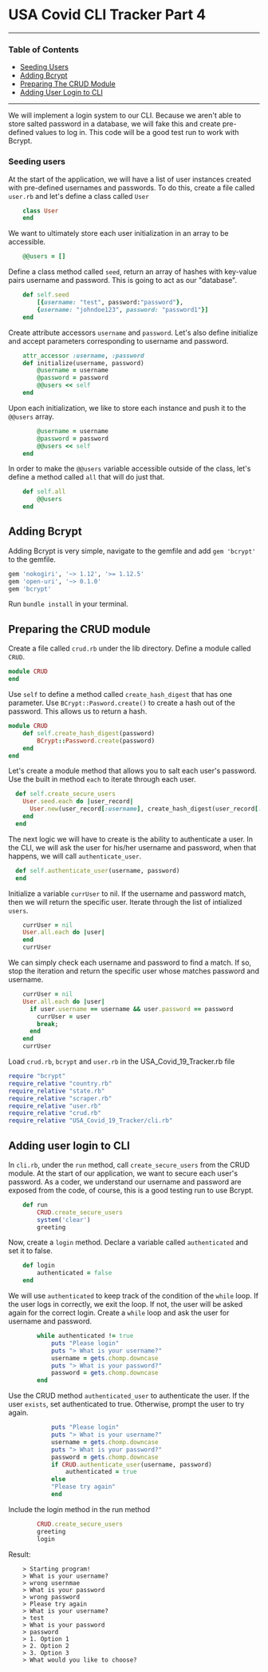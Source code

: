 # USA Covid CLI Tracker Part 4

---

### Table of Contents

- <a href="#seeding-users">Seeding Users</a>
- <a href="#Adding Bcrypt">Adding Bcrypt</a>
- <a href="#preparing-the-crud-module">Preparing The CRUD Module</a>
- <a href="#adding-user-login-to-cli">Adding User Login to CLI</a>

---

We will implement a login system to our CLI. Because we aren't able to store salted password in a database, we will fake this and create pre-defined values to log in. This code will be a good test run to work with Bcrypt.

<div id="seeding-users"></div>

### Seeding users

At the start of the application, we will have a list of user instances created with pre-defined usernames and passwords. To do this, create a file called `user.rb` and let's define a class called `User`

```ruby
    class User
    end
```

We want to ultimately store each user initialization in an array to be accessible.

```ruby
    @@users = []
```

Define a class method called `seed`, return an array of hashes with key-value pairs username and password. This is going to act as our "database".

```ruby
    def self.seed
        [{username: "test", password:"password"},
        {username: "johndoe123", password: "password1"}]
    end
```

Create attribute accessors `username` and `password`. Let's also define initialize and accept parameters corresponding to username and password.

```ruby
    attr_accessor :username, :password
    def initialize(username, password)
        @username = username
        @password = password
        @@users << self
    end
```

Upon each initialization, we like to store each instance and push it to the `@@users` array.

```ruby
        @username = username
        @password = password
        @@users << self
    end
```

In order to make the `@@users` variable accessible outside of the class, let's define a method called `all` that will do just that.

```ruby
    def self.all
        @@users
    end
```

<div id="adding-bcrypt"></div>

## Adding Bcrypt

Adding Bcrypt is very simple, navigate to the gemfile and add `gem 'bcrypt'` to the gemfile. 

```ruby
gem 'nokogiri', '~> 1.12', '>= 1.12.5'
gem 'open-uri', '~> 0.1.0'
gem 'bcrypt'
```

Run `bundle install` in your terminal.

<div id="preparing-the-crud-module"></div>

## Preparing the CRUD module

Create a file called `crud.rb` under the lib directory. Define a module called `CRUD`. 

```ruby
module CRUD
end
```

Use `self` to define a method called `create_hash_digest` that has one parameter. Use `BCrypt::Pasword.create()` to create a hash out of the password. This allows us to return a hash.

```ruby
module CRUD
    def self.create_hash_digest(password)
        BCrypt::Password.create(password)
    end
end
```

Let's create a module method that allows you to salt each user's password. Use the built in method `each` to iterate through each user.

```ruby
  def self.create_secure_users
    User.seed.each do |user_record|
      User.new(user_record[:username], create_hash_digest(user_record[:password]))
    end
  end
```

The next logic we will have to create is the ability to authenticate a user. In the CLI, we will ask the user for his/her username and password, when that happens, we will call `authenticate_user`. 

```ruby
  def self.authenticate_user(username, password)
  end
```

Initialize a variable `currUser` to nil. If the username and password match, then we will return the specific user. Iterate through the list of intialized `users`.
```ruby 
    currUser = nil
    User.all.each do |user|
    end
    currUser
```

We can simply check each username and password to find  a match. If so, stop the iteration and return the specific user whose matches password and username.

```ruby
    currUser = nil
    User.all.each do |user|
      if user.username == username && user.password == password
        currUser = user
        break;
      end
    end
    currUser
```

Load `crud.rb`, `bcrypt` and `user.rb` in the USA_Covid_19_Tracker.rb file

```ruby
require "bcrypt"
require_relative "country.rb"
require_relative "state.rb"
require_relative "scraper.rb"
require_relative "user.rb"
require_relative "crud.rb"
require_relative "USA_Covid_19_Tracker/cli.rb"
```

<div id ="adding-user-login-to-cli"></div>

## Adding user login to CLI

In `cli.rb`, under the `run` method, call `create_secure_users` from the CRUD module. At the start of our application, we want to secure each user's password. As a coder, we understand our username and password are exposed from the code, of course, this is a good testing run to use Bcrypt.

```ruby
    def run
        CRUD.create_secure_users
        system('clear')
        greeting
```

Now, create a `login` method. Declare a variable called `authenticated` and set it to false.

```ruby
    def login
        authenticated = false
    end
```

We will use `authenticated` to keep track of the condition of the `while` loop. If the user logs in correctly, we exit the loop. If not, the user will be asked again for the correct login. Create a `while` loop and ask the user for username and password.

```ruby
        while authenticated != true
            puts "Please login"
            puts "> What is your username?"
            username = gets.chomp.downcase
            puts "> What is your password?"
            password = gets.chomp.downcase
        end
```

Use the CRUD method `authenticated_user` to authenticate the user. If the user `exists`, set authenticated to true. Otherwise, prompt the user to try again.

```ruby
            puts "Please login"
            puts "> What is your username?"
            username = gets.chomp.downcase
            puts "> What is your password?"
            password = gets.chomp.downcase
            if CRUD.authenticate_user(username, password)
                authenticated = true
            else
            "Please try again"
            end
```

Include the login method in the run method

```ruby
        CRUD.create_secure_users
        greeting
        login
```

Result:

```
    > Starting program!
    > What is your username?
    > wrong usernmae
    > What is your password
    > wrong password
    > Please try again
    > What is your username?
    > test
    > What is your password
    > password
    > 1. Option 1
    > 2. Option 2
    > 3. Option 3
    > What would you like to choose?
```